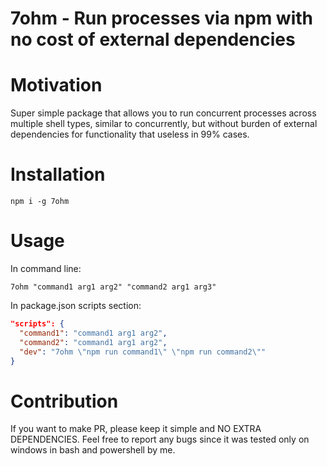# 7ohm - Run processes via npm with no cost of external dependencies

# Motivation
Super simple package that allows you to run concurrent processes across multiple shell types,
similar to concurrently, but without burden of external dependencies for functionality that useless
in 99% cases.

# Installation
```shell
npm i -g 7ohm
```

# Usage
In command line:

```shell
7ohm "command1 arg1 arg2" "command2 arg1 arg3"
```

In package.json scripts section:
```json
"scripts": {
  "command1": "command1 arg1 arg2",
  "command2": "command1 arg1 arg2",
  "dev": "7ohm \"npm run command1\" \"npm run command2\""
}
```

# Contribution

If you want to make PR, please keep it simple and NO EXTRA DEPENDENCIES. Feel free to report any
bugs since it was tested only on windows in bash and powershell by me.

